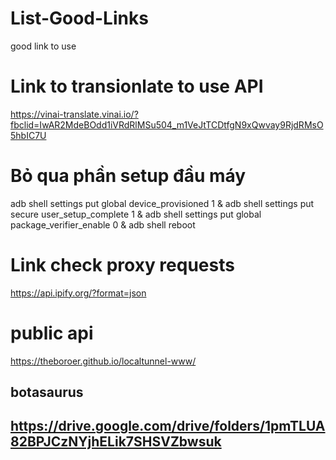 # List-Good-Links
good link to use
# Link to transionlate to use API 
https://vinai-translate.vinai.io/?fbclid=IwAR2MdeBOdd1iVRdRlMSu504_m1VeJtTCDtfgN9xQwvay9RjdRMsO5hbIC7U

# Bỏ qua phần setup đầu máy
adb shell settings put global device_provisioned 1 & adb shell settings put secure user_setup_complete 1 & adb shell settings put global package_verifier_enable 0 & adb shell reboot

# Link check proxy requests
https://api.ipify.org/?format=json

# public api
https://theboroer.github.io/localtunnel-www/

## botasaurus


## https://drive.google.com/drive/folders/1pmTLUA82BPJCzNYjhELik7SHSVZbwsuk
